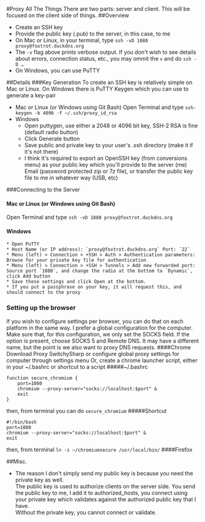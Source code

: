 #Proxy All The Things
There are two parts: server and client. This will be focused on the client side of things.
##Overview
* Create an SSH key
* Provide the public key (.pub) to the server, in this case, to me
* On Mac or Linux, in your terminal, type `ssh -vD 1080 proxy@foxtrot.duckdns.org`
* The `-v` flag above prints verbose output. If you don\'t wish to see details about errors, connection status, etc., you may ommit the `v` and do `ssh -D …`
* On Windows, you can use PuTTY

##Details
###Key Generation
To create an SSH key is relatively simple on Mac or Linux. On Windows there is PuTTY Keygen which you can use to generate a key-pair  
* Mac or Linux (or Windows using Git Bash) 
Open Terminal and type `ssh-keygen -b 4096 -f ~/.ssh/proxy_id_rsa`  
* Windows  
	* Open puttygen, use either a 2048 or 4096 bit key, SSH-2 RSA is fine (default radio button)
	* Click Generate button
	* Save public and private key to your user's .ssh directory (make it if it's not there)
	* I think it's required to export an OpenSSH key (from conversions menu) as your public key which you'll provide to the server (me)  
Email (password protected zip or 7z file), or transfer the public key file to me in whatever way (USB, etc)


###Connecting to the Server
#### Mac or Linux (or Windows using Git Bash)
Open Terminal and type `ssh -vD 1080 proxy@foxtrot.duckdns.org`  

#### Windows
	* Open PuTTY
	* Host Name (or IP address): `proxy@foxtrot.duckdns.org` Port: `22`
	* Menu (left) > Connection > +SSH > Auth > Authentication parameters: Browse for your private key file for authentication
	* Menu (left) > Connection > +SSH > Tunnels > Add new forwarded port: Source port `1080`, and change the radio at the bottom to `Dynamic`, click Add button
	* Save these settings and click Open at the bottom.
	* If you put a passphrase on your key, it will request this, and should connect to the proxy

### Setting up the browser
If you wish to configure settings per browser, you can do that on each platform in the same way. I prefer a global configuration for the computer. Make sure that, for this configuration, we only set the SOCKS field. If the option is present, choose SOCKS 5 and Remote DNS. It may have a different name, but the point is we also want to proxy DNS requests.
####Chrome
Download Proxy SwitchySharp or configure global proxy settings for computer through settings menu
Or, create a chrome launcher script, either in your ~/.bashrc or shortcut to a script
#####~/.bashrc
````
function secure_chromium {
	port=1080
	chromium --proxy-server="socks://localhost:$port" &
	exit
}
````  
then, from terminal you can do `secure_chromium`
#####Shortcut
````
#!/bin/bash
port=1080
chromium --proxy-server="socks://localhost:$port" &
exit
````
then, from terminal `ln -s ~/chromiumsecure /usr/local/bin/`
####Firefox

##Misc.
* The reason I don\'t simply send my public key is because you need the private key as well.  
The public key is used to authorize clients on the server side. You send the public key to me, I add it to authorized\_hosts, you connect using your private key which validates against the authorized public key that I have.  
Without the private key, you cannot connect or validate.
